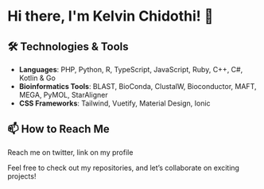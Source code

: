 # Hi there, I'm Kelvin Chidothi! 👋

## 🛠️ Technologies & Tools

- **Languages**: PHP, Python, R, TypeScript, JavaScript, Ruby, C++, C#, Kotlin & Go
- **Bioinformatics Tools**: BLAST, BioConda, ClustalW, Bioconductor, MAFT, MEGA, PyMOL, StarAligner
- **CSS Frameworks**: Tailwind, Vuetify, Material Design, Ionic

## 📫 How to Reach Me

Reach me on twitter, link on my profile

Feel free to check out my repositories, and let’s collaborate on exciting projects!
